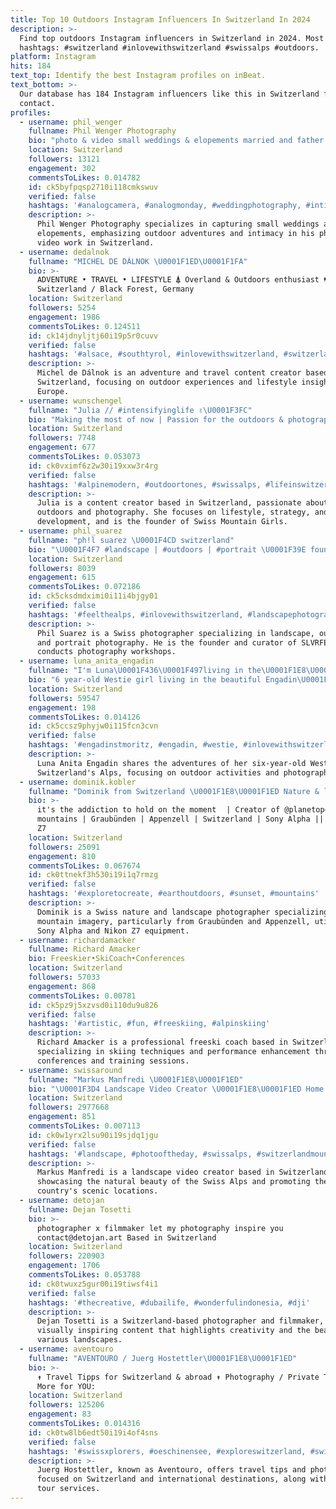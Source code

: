 ```yaml
---
title: Top 10 Outdoors Instagram Influencers In Switzerland In 2024
description: >-
  Find top outdoors Instagram influencers in Switzerland in 2024. Most popular
  hashtags: #switzerland #inlovewithswitzerland #swissalps #outdoors.
platform: Instagram
hits: 184
text_top: Identify the best Instagram profiles on inBeat.
text_bottom: >-
  Our database has 184 Instagram influencers like this in Switzerland for you to
  contact.
profiles:
  - username: phil_wenger
    fullname: Phil Wenger Photography
    bio: "photo & video small weddings & elopements married and father of 4 girls lover of adventures and the outdoors \U0001F4F8 @phil_presets \U0001F5A4 @reallifelovers.ch"
    location: Switzerland
    followers: 13121
    engagement: 302
    commentsToLikes: 0.014782
    id: ck5byfpqsp2710i118cmkswuv
    verified: false
    hashtags: '#analogcamera, #analogmonday, #weddingphotography, #intimatewedding'
    description: >-
      Phil Wenger Photography specializes in capturing small weddings and
      elopements, emphasizing outdoor adventures and intimacy in his photo and
      video work in Switzerland.
  - username: dedalnok
    fullname: "MICHEL DE DÁLNOK \U0001F1ED\U0001F1FA"
    bio: >-
      ADVENTURE • TRAVEL • LIFESTYLE ⍋ Overland & Outdoors enthusiast ⚑ Zürich,
      Switzerland / Black Forest, Germany
    location: Switzerland
    followers: 5254
    engagement: 1986
    commentsToLikes: 0.124511
    id: ck14jdnyljtj60i19p5r0cuvv
    verified: false
    hashtags: '#alsace, #southtyrol, #inlovewithswitzerland, #switzerland'
    description: >-
      Michel de Dálnok is an adventure and travel content creator based in
      Switzerland, focusing on outdoor experiences and lifestyle insights across
      Europe.
  - username: wunschengel
    fullname: "Julia // #intensifyinglife ✌\U0001F3FC"
    bio: "Making the most of now | Passion for the outdoors & photography |\U0001F4CDZurich\U0001F1E8\U0001F1ED| Founder @swissmountaingirls | SOM strategy & content | Work with me\U0001F447\U0001F3FC"
    location: Switzerland
    followers: 7748
    engagement: 677
    commentsToLikes: 0.053073
    id: ck0vximf6z2w30i19xxw3r4rg
    verified: false
    hashtags: '#alpinemodern, #outdoortones, #swissalps, #lifeinswitzerland'
    description: >-
      Julia is a content creator based in Switzerland, passionate about the
      outdoors and photography. She focuses on lifestyle, strategy, and content
      development, and is the founder of Swiss Mountain Girls.
  - username: phil_suarez
    fullname: "ph!l suarez \U0001F4CD switzerland"
    bio: "\U0001F4F7 #landscape | #outdoors | #portrait \U0001F39E founder | curator @slvrfeed \U0001F4EE contact@philsuarez.com . ZERMATT workshop and more\U0001F447\U0001F3FB"
    location: Switzerland
    followers: 8039
    engagement: 615
    commentsToLikes: 0.072186
    id: ck5cksdmdximi0i11i4bjgy01
    verified: false
    hashtags: '#feelthealps, #inlovewithswitzerland, #landscapephotography, #zermatt'
    description: >-
      Phil Suarez is a Swiss photographer specializing in landscape, outdoor,
      and portrait photography. He is the founder and curator of SLVRFEED and
      conducts photography workshops.
  - username: luna_anita_engadin
    fullname: "I'm Luna\U0001F436\U0001F497living in the\U0001F1E8\U0001F1EDAlps"
    bio: "6 year-old Westie girl living in the beautiful Engadin\U0001F1E8\U0001F1ED\U0001F3DE. Human Anita loves the outdoors⛷\U0001F45E\U0001F43E\U0001F40E\U0001F392& taking loads! of photos of me\U0001F436\U0001F4F8."
    location: Switzerland
    followers: 59547
    engagement: 198
    commentsToLikes: 0.014126
    id: ck5ccsz9phyjw0i115fcn3cvn
    verified: false
    hashtags: '#engadinstmoritz, #engadin, #westie, #inlovewithswitzerland'
    description: >-
      Luna Anita Engadin shares the adventures of her six-year-old Westie in
      Switzerland's Alps, focusing on outdoor activities and photography.
  - username: dominik.kobler
    fullname: "Dominik from Switzerland \U0001F1E8\U0001F1ED Nature & landscape Photography"
    bio: >-
      it's the addiction to hold on the moment⠀ | Creator of @planetopedia |
      mountains | Graubünden | Appenzell | Switzerland | Sony Alpha ||| l Nikon
      Z7
    location: Switzerland
    followers: 25091
    engagement: 810
    commentsToLikes: 0.067674
    id: ck0ttnekf3h530i19i1q7rmzg
    verified: false
    hashtags: '#exploretocreate, #earthoutdoors, #sunset, #mountains'
    description: >-
      Dominik is a Swiss nature and landscape photographer specializing in
      mountain imagery, particularly from Graubünden and Appenzell, utilizing
      Sony Alpha and Nikon Z7 equipment.
  - username: richardamacker
    fullname: Richard Amacker
    bio: Freeskier•SkiCoach•Conferences
    location: Switzerland
    followers: 57033
    engagement: 868
    commentsToLikes: 0.00781
    id: ck5pz9j5xzvsd0i110du9u826
    verified: false
    hashtags: '#artistic, #fun, #freeskiing, #alpinskiing'
    description: >-
      Richard Amacker is a professional freeski coach based in Switzerland,
      specializing in skiing techniques and performance enhancement through
      conferences and training sessions.
  - username: swissaround
    fullname: "Markus Manfredi \U0001F1E8\U0001F1ED"
    bio: "\U0001F3D4️ Landscape Video Creator \U0001F1E8\U0001F1ED Home in Switzerland \U0001F4EC info@swissaround.ch \U0001F4F1 All Social Media \U0001F500 swissaround"
    location: Switzerland
    followers: 2977668
    engagement: 851
    commentsToLikes: 0.007113
    id: ck0w1yrx2lsu90i19sjdq1jgu
    verified: false
    hashtags: '#landscape, #photooftheday, #swissalps, #switzerlandmountains'
    description: >-
      Markus Manfredi is a landscape video creator based in Switzerland,
      showcasing the natural beauty of the Swiss Alps and promoting the
      country's scenic locations.
  - username: detojan
    fullname: Dejan Tosetti
    bio: >-
      photographer x filmmaker let my photography inspire you
      contact@detojan.art Based in Switzerland
    location: Switzerland
    followers: 220903
    engagement: 1706
    commentsToLikes: 0.053788
    id: ck0twuxz5gur00i19tiwsf4i1
    verified: false
    hashtags: '#thecreative, #dubailife, #wonderfulindonesia, #dji'
    description: >-
      Dejan Tosetti is a Switzerland-based photographer and filmmaker, sharing
      visually inspiring content that highlights creativity and the beauty of
      various landscapes.
  - username: aventouro
    fullname: "AVENTOURO / Juerg Hostettler\U0001F1E8\U0001F1ED"
    bio: >-
      ↟ Travel Tipps for Switzerland & abroad ↟ Photography / Private Tours ↟
      More for YOU:
    location: Switzerland
    followers: 125206
    engagement: 83
    commentsToLikes: 0.014316
    id: ck0tw8lb6edt50i19i4of4sns
    verified: false
    hashtags: '#swissxplorers, #oeschinensee, #exploreswitzerland, #swissaround'
    description: >-
      Juerg Hostettler, known as Aventouro, offers travel tips and photography
      focused on Switzerland and international destinations, along with private
      tour services.
---
```


